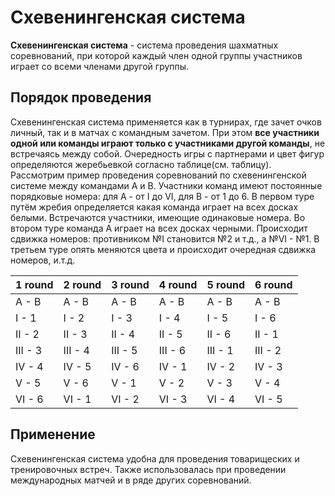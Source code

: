 # Схевенингенская система

**Схевенингенская система** - система проведения шахматных соревнований, при которой каждый член одной группы участников играет со всеми членами другой группы.

## Порядок проведения

Схевенингенская система применяется как в турнирах, где зачет очков личный, так и в матчах с командным зачетом. При этом **все участники одной или команды играют только с участниками другой команды**, не встречаясь между собой. Очередность игры с партнерами и цвет фигур определяются жеребьевкой согласно таблице(см. таблицу). Рассмотрим пример проведения соревнований по схевенингенской системе между командами А и В. Участники команд имеют постоянные порядковые номера: для А - от I до VI, для В - от 1 до 6. В первом туре путём жребия определяется какая команда играет на всех досках белыми. Встречаются участники, имеющие одинаковые номера. Во втором туре команда А играет на всех досках черными. Происходит сдвижка номеров: противником №I становится №2 и т.д., а №VI - №1. В третьем туре опять меняются цвета и происходит очередная сдвижка номеров, и.т.д.

| 1 round | 2 round | 3 round | 4 round | 5 round | 6 round |
| ------- | ------- | ------- | ------- | ------- | ------- |
| А - В   | А - В   | А - В   | А - В   | А - В   | А - В   |
| I - 1   | I - 2   | I - 3   | I - 4   | I - 5   | I - 6   |
| II - 2  | II - 3  | II - 4  | II - 5  | II - 6  | II - 1  |
| III - 3 | III - 4 | III - 5 | III - 6 | III - 1 | III - 2 |
| IV - 4  | IV - 5  | IV - 6  | IV - 1  | IV - 2  | IV - 3  |
| V - 5   | V - 6   | V - 1   | V - 2   | V - 3   | V - 4   |
| VI - 6  | VI - 1  | VI - 2  | VI - 3  | VI - 4  | VI - 5  |

## Применение

Схевенингенская система удобна для проведения товарищеских и тренировочных встреч. Также использовалась при проведении международных матчей и в ряде других соревнований.
